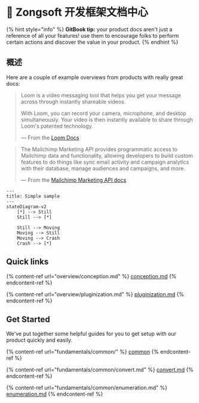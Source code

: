 # 👋 Zongsoft 开发框架文档中心

{% hint style="info" %}
**GitBook tip:** your product docs aren't just a reference of all your features! use them to encourage folks to perform certain actions and discover the value in your product.
{% endhint %}

## 概述

Here are a couple of example overviews from products with really great docs:

> Loom is a video messaging tool that helps you get your message across through instantly shareable videos.
>
> With Loom, you can record your camera, microphone, and desktop simultaneously. Your video is then instantly available to share through Loom's patented technology.
>
> — From the [Loom Docs](https://support.loom.com/hc/en-us/articles/360002158057-What-is-Loom-)

> The Mailchimp Marketing API provides programmatic access to Mailchimp data and functionality, allowing developers to build custom features to do things like sync email activity and campaign analytics with their database, manage audiences and campaigns, and more.
>
> — From the [Mailchimp Marketing API docs](https://mailchimp.com/developer/marketing/docs/fundamentals/)

```mermaid
---
title: Simple sample
---
stateDiagram-v2
    [*] --> Still
    Still --> [*]

    Still --> Moving
    Moving --> Still
    Moving --> Crash
    Crash --> [*]

```

## Quick links

{% content-ref url="overview/conception.md" %}
[conception.md](overview/conception.md)
{% endcontent-ref %}

{% content-ref url="overview/pluginization.md" %}
[pluginization.md](overview/pluginization.md)
{% endcontent-ref %}

## Get Started

We've put together some helpful guides for you to get setup with our product quickly and easily.

{% content-ref url="fundamentals/common/" %}
[common](fundamentals/common/)
{% endcontent-ref %}

{% content-ref url="fundamentals/common/convert.md" %}
[convert.md](fundamentals/common/convert.md)
{% endcontent-ref %}

{% content-ref url="fundamentals/common/enumeration.md" %}
[enumeration.md](fundamentals/common/enumeration.md)
{% endcontent-ref %}
